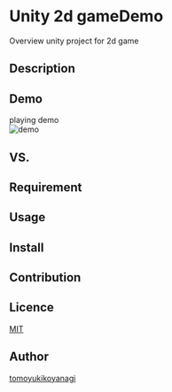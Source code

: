 Unity 2d gameDemo
====

Overview
unity project for 2d game 

## Description

## Demo
playing demo<br>
![demo](https://user-images.githubusercontent.com/62272146/115149067-59183380-a09d-11eb-9d84-bbb2f40bd2de.gif)
## VS. 

## Requirement

## Usage

## Install

## Contribution

## Licence

[MIT](https://github.com/tcnksm/tool/blob/master/LICENCE)

## Author

[tomoyukikoyanagi](https://github.com/tomoyukikoyanagi)
